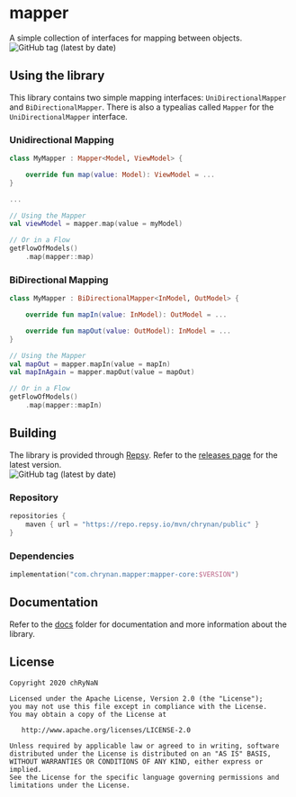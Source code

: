 # mapper

A simple collection of interfaces for mapping between objects. <br/>
<img alt="GitHub tag (latest by date)" src="https://img.shields.io/github/v/tag/chRyNaN/mapper">

## Using the library

This library contains two simple mapping interfaces: `UniDirectionalMapper` and `BiDirectionalMapper`. There is also a
typealias called `Mapper` for the `UniDirectionalMapper` interface.

### Unidirectional Mapping

```kotlin
class MyMapper : Mapper<Model, ViewModel> {

    override fun map(value: Model): ViewModel = ...
}

...

// Using the Mapper
val viewModel = mapper.map(value = myModel)

// Or in a Flow
getFlowOfModels()
    .map(mapper::map)
```

### BiDirectional Mapping

```kotlin
class MyMapper : BiDirectionalMapper<InModel, OutModel> {

    override fun mapIn(value: InModel): OutModel = ...

    override fun mapOut(value: OutModel): InModel = ...
}

// Using the Mapper
val mapOut = mapper.mapIn(value = mapIn)
val mapInAgain = mapper.mapOut(value = mapOut)

// Or in a Flow
getFlowOfModels()
    .map(mapper::mapIn)
```

## Building

The library is provided through [Repsy](https://repsy.io). Refer to
the [releases page](https://github.com/chRyNaN/mapper/releases) for the latest version. <br/>
<img alt="GitHub tag (latest by date)" src="https://img.shields.io/github/v/tag/chRyNaN/mapper">

### Repository

```kotlin
repositories {
    maven { url = "https://repo.repsy.io/mvn/chrynan/public" }
}
```

### Dependencies

```kotlin
implementation("com.chrynan.mapper:mapper-core:$VERSION")
```

## Documentation

Refer to the [docs](docs) folder for documentation and more information about the library.

## License

```
Copyright 2020 chRyNaN

Licensed under the Apache License, Version 2.0 (the "License");
you may not use this file except in compliance with the License.
You may obtain a copy of the License at

   http://www.apache.org/licenses/LICENSE-2.0

Unless required by applicable law or agreed to in writing, software
distributed under the License is distributed on an "AS IS" BASIS,
WITHOUT WARRANTIES OR CONDITIONS OF ANY KIND, either express or implied.
See the License for the specific language governing permissions and
limitations under the License.
```
